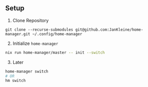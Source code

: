 ## Setup

1. Clone Repository

```
git clone --recurse-submodules git@github.com:JanKleine/home-manager.git ~/.config/home-manager
```

2. Initialize `home-manager`

```zsh
nix run home-manager/master -- init --switch
```

3. Later

```zsh
home-manager switch
# OR
hm switch
```
